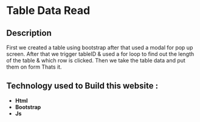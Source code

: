 # **Table Data Read**

## Description

First we created a table using bootstrap after that used a modal for pop up screen. After that we trigger tableID
& used a for loop to find out the length of the table & which row is clicked. Then we take the table data and put them on form 
Thats it.

## Technology used to Build this website :

- **Html**
- **Bootstrap**
- **Js**
